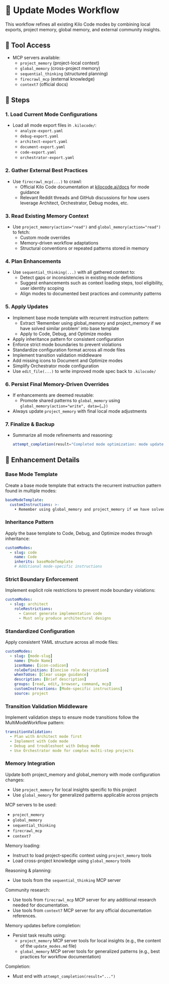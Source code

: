 # 🧠 Update Modes Workflow

This workflow refines all existing Kilo Code modes by combining local exports, project memory, global memory, and external community insights.

## 🔧 Tool Access

- MCP servers available:
  - `project_memory` (project-local context)
  - `global_memory` (cross-project memory)
  - `sequential_thinking` (structured planning)
  - `firecrawl_mcp` (external knowledge)
  - `context7` (official docs)

## 🔁 Steps

### 1. Load Current Mode Configurations
- Load all mode export files in `.kilocode/`:
  - `analyze-export.yaml`
  - `debug-export.yaml`
  - `architect-export.yaml`
  - `document-export.yaml`
  - `code-export.yaml`
  - `orchestrator-export.yaml`

### 2. Gather External Best Practices
- Use `firecrawl_mcp(...)` to crawl:
  - Official Kilo Code documentation at [kilocode.ai/docs](https://kilocode.ai/docs) for mode guidance
  - Relevant Reddit threads and GitHub discussions for how users leverage Architect, Orchestrator, Debug modes, etc.

### 3. Read Existing Memory Context
- Use `project_memory(action="read")` and `global_memory(action="read")` to fetch:
  - Custom mode overrides
  - Memory-driven workflow adaptations
  - Structural conventions or repeated patterns stored in memory

### 4. Plan Enhancements
- Use `sequential_thinking(...)` with all gathered context to:
  - Detect gaps or inconsistencies in existing mode definitions
  - Suggest enhancements such as context loading steps, tool eligibility, user identity scoping
  - Align modes to documented best practices and community patterns

### 5. Apply Updates
- Implement base mode template with recurrent instruction pattern:
  - Extract 'Remember using global_memory and project_memory if we have solved similar problem' into base template
  - Apply to Code, Debug, and Optimize modes
- Apply inheritance pattern for consistent configuration
- Enforce strict mode boundaries to prevent violations
- Standardize configuration format across all mode files
- Implement transition validation middleware
- Add missing icons to Document and Optimize modes
- Simplify Orchestrator mode configuration
- Use `edit_file(...)` to write improved mode spec back to `.kilocode/`

### 6. Persist Final Memory-Driven Overrides
- If enhancements are deemed reusable:
  - Promote shared patterns to `global_memory` using `global_memory(action="write", data={…})`
- Always update `project_memory` with final local mode adjustments

### 7. Finalize & Backup
- Summarize all mode refinements and reasoning:
  ```ts
  attempt_completion(result="Completed mode optimization: mode updates applied, memory synced, best practices integrated.")
  ```

## 🧩 Enhancement Details

### Base Mode Template
Create a base mode template that extracts the recurrent instruction pattern found in multiple modes:
```yaml
baseModeTemplate:
  customInstructions: >-
    • Remember using global_memory and project_memory if we have solved similar problem, and load whole knowledge from it
```

### Inheritance Pattern
Apply the base template to Code, Debug, and Optimize modes through inheritance:
```yaml
customModes:
  - slug: code
    name: Code
    inherits: baseModeTemplate
    # Additional mode-specific instructions
```

### Strict Boundary Enforcement
Implement explicit role restrictions to prevent mode boundary violations:
```yaml
customModes:
  - slug: architect
    roleRestrictions:
      - Cannot generate implementation code
      - Must only produce architectural designs
```

### Standardized Configuration
Apply consistent YAML structure across all mode files:
```yaml
customModes:
  - slug: [mode-slug]
    name: [Mode Name]
    iconName: [icon-codicon]
    roleDefinition: [Concise role description]
    whenToUse: [Clear usage guidance]
    description: [Brief description]
    groups: [read, edit, browser, command, mcp]
    customInstructions: [Mode-specific instructions]
    source: project
```

### Transition Validation Middleware
Implement validation steps to ensure mode transitions follow the MultiModeWorkflow pattern:
```yaml
transitionValidation:
  - Plan with Architect mode first
  - Implement with Code mode
  - Debug and troubleshoot with Debug mode
  - Use Orchestrator mode for complex multi-step projects
```

### Memory Integration
Update both project_memory and global_memory with mode configuration changes:
- Use `project_memory` for local insights specific to this project
- Use `global_memory` for generalized patterns applicable across projects

MCP servers to be used:
- `project_memory`
- `global_memory`
- `sequential_thinking`
- `firecrawl_mcp`
- `context7`

Memory loading:
- Instruct to load project-specific context using `project_memory` tools
- Load cross-project knowledge using `global_memory` tools

Reasoning & planning:
- Use tools from the `sequential_thinking` MCP server

Community research:
- Use tools from `firecrawl_mcp` MCP server for any additional research needed for documentation.
- Use tools from `context7` MCP server for any official documentation references.

Memory updates before completion:
- Persist task results using:
  - `project_memory` MCP server tools for local insights (e.g., the content of the `update_modes.md` file)
  - `global_memory` MCP server tools for generalized patterns (e.g., best practices for workflow documentation)

Completion:
- Must end with `attempt_completion(result="...")`